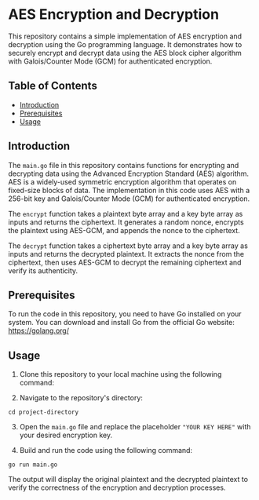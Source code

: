 # AES Encryption and Decryption

This repository contains a simple implementation of AES encryption and decryption using the Go programming language. It demonstrates how to securely encrypt and decrypt data using the AES block cipher algorithm with Galois/Counter Mode (GCM) for authenticated encryption.

## Table of Contents

- [Introduction](#introduction)
- [Prerequisites](#prerequisites)
- [Usage](#usage)


## Introduction

The `main.go` file in this repository contains functions for encrypting and decrypting data using the Advanced Encryption Standard (AES) algorithm. AES is a widely-used symmetric encryption algorithm that operates on fixed-size blocks of data. The implementation in this code uses AES with a 256-bit key and Galois/Counter Mode (GCM) for authenticated encryption.

The `encrypt` function takes a plaintext byte array and a key byte array as inputs and returns the ciphertext. It generates a random nonce, encrypts the plaintext using AES-GCM, and appends the nonce to the ciphertext.

The `decrypt` function takes a ciphertext byte array and a key byte array as inputs and returns the decrypted plaintext. It extracts the nonce from the ciphertext, then uses AES-GCM to decrypt the remaining ciphertext and verify its authenticity.

## Prerequisites

To run the code in this repository, you need to have Go installed on your system. You can download and install Go from the official Go website: https://golang.org/

## Usage

1. Clone this repository to your local machine using the following command:

2. Navigate to the repository's directory:

`cd project-directory`

3. Open the `main.go` file and replace the placeholder `"YOUR KEY HERE"` with your desired encryption key.

4. Build and run the code using the following command:

`go run main.go`

The output will display the original plaintext and the decrypted plaintext to verify the correctness of the encryption and decryption processes.




